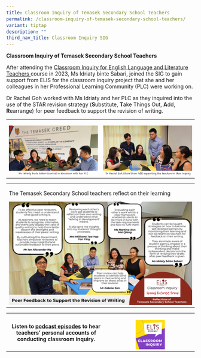 ```yaml
---
title: Classroom Inquiry of Temasek Secondary School Teachers
permalink: /classroom-inquiry-of-temasek-secondary-school-teachers/
variant: tiptap
description: ""
third_nav_title: Classroom Inquiry SIG
---
```

<p><strong>Classroom Inquiry of Temasek Secondary School Teachers</strong>
</p>
<p>After attending the <a href="https://elis.moe.edu.sg/elis/professional-learning/professional-learning-opportunities/courses-on-classroom-inquiry/" rel="noopener noreferrer nofollow" target="_blank"><u>Classroom Inquiry for English Language and Literature Teachers </u></a>course
in 2023, Ms Idriaty binte Sabari, joined the SIG to gain support from ELIS
for the classroom inquiry project that she and her colleagues in her Professional
Learning Community (PLC) were working on.</p>
<p>Dr Rachel Goh worked with Ms Idriaty and her PLC as they inquired into
the use of the STAR revision strategy (<strong>S</strong>ubstitute, <strong>T</strong>ake
Things Out, <strong>A</strong>dd, <strong>R</strong>earrange) for peer feedback
to support the revision of writing.</p>
<table>
<tbody>
<tr>
<td rowspan="1" colspan="1">
<p></p>
<div class="isomer-image-wrapper">
<img style="width: 100%" height="auto" width="100%" alt="Temasek Secondary School" src="/images/SIG/TSS.png">
</div>
</td>
<td rowspan="1" colspan="1">
<p></p>
<div class="isomer-image-wrapper">
<img style="width: 100%" height="auto" width="100%" alt="Dr Rachel Goh supporting Temasek Secondary School Teachers in their inquiry" src="/images/SIG/TSS_with_Rachel.png">
</div>
</td>
</tr>
</tbody>
</table>
<table>
<tbody>
<tr>
<td rowspan="1" colspan="1">
<p>The Temasek Secondary School teachers reflect on their learning</p>
<div class="isomer-image-wrapper">
<img style="width: 100%" height="auto" width="100%" alt="Classroom Inquiry" src="/images/SIG/Temasek_Sec_Reflections.png">
</div>
</td>
</tr>
</tbody>
</table>
<p></p>
<table>
<tbody>
<tr>
<th rowspan="1" colspan="2">
<p>Listen to <a href="https://elis.moe.edu.sg/elis/resources/listen/classroom-inquiry-podcasts/" rel="noopener noreferrer nofollow" target="_blank"><u>podcast episodes</u></a> to
hear teachers’ personal accounts of conducting classroom inquiry.</p>
<p></p>
</th>
<th rowspan="1" colspan="1">
<p></p><a class="isomer-image-wrapper" href="https://elis.moe.edu.sg/elis/resources/listen/classroom-inquiry-podcasts/"><img style="width: 35%;" height="auto" width="100%" alt="Classroom Inquiry Podcast" src="/images/SIG/Classroom_Inquiry_Podcast_Resized_Final.png"></a>
</th>
</tr>
</tbody>
</table>
<p></p>